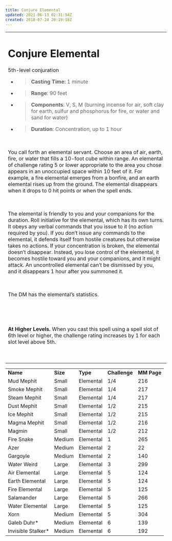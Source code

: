 ```yaml
---
title: Conjure Elemental
updated: 2021-06-13 02:31:54Z
created: 2018-07-24 20:19:18Z
---
```



<table><tbody><tr class="odd"><td><h1 id="conjure-elemental"><strong>Conjure Elemental</strong></h1><p>5th-level conjuration</p><ul><li><blockquote><p><strong>Casting Time:</strong> 1 minute</p></blockquote></li><li><blockquote><p><strong>Range</strong>: 90 feet</p></blockquote></li><li><blockquote><p><strong>Components</strong>: V, S, M (burning incense for air, soft clay for earth, sulfur and phosphorus for fire, or water and sand for water)</p></blockquote></li><li><blockquote><p><strong>Duration</strong>: Concentration, up to 1 hour</p></blockquote></li></ul><p> </p><p>You call forth an elemental servant. Choose an area of air, earth, fire, or water that fills a 10-foot cube within range. An elemental of challenge rating 5 or lower appropriate to the area you chose appears in an unoccupied space within 10 feet of it. For example, a fire elemental emerges from a bonfire, and an earth elemental rises up from the ground. The elemental disappears when it drops to 0 hit points or when the spell ends.</p><p> </p><p>The elemental is friendly to you and your companions for the duration. Roll initiative for the elemental, which has its own turns. It obeys any verbal commands that you issue to it (no action required by you). If you don’t issue any commands to the elemental, it defends itself from hostile creatures but otherwise takes no actions. If your concentration is broken, the elemental doesn’t disappear. Instead, you lose control of the elemental, it becomes hostile toward you and your companions, and it might attack. An uncontrolled elemental can’t be dismissed by you, and it disappears 1 hour after you summoned it.</p><p> </p><p>The DM has the elemental’s statistics.</p><p> </p><p> </p><p><strong>At Higher Levels.</strong> When you cast this spell using a spell slot of 6th level or higher, the challenge rating increases by 1 for each slot level above 5th.</p><p> </p></td></tr></tbody></table>

|                     |          |           |               |             |
|---------------------|----------|-----------|---------------|-------------|
| **Name**            | **Size** | **Type**  | **Challenge** | **MM Page** |
| Mud Mephit          | Small    | Elemental | 1/4           | 216         |
| Smoke Mephit        | Small    | Elemental | 1/4           | 217         |
| Steam Mephit        | Small    | Elemental | 1/4           | 217         |
| Dust Mephit         | Small    | Elemental | 1/2           | 215         |
| Ice Mephit          | Small    | Elemental | 1/2           | 215         |
| Magma Mephit        | Small    | Elemental | 1/2           | 216         |
| Magmin              | Small    | Elemental | 1/2           | 212         |
| Fire Snake          | Medium   | Elemental | 1             | 265         |
| Azer                | Medium   | Elemental | 2             | 22          |
| Gargoyle            | Medium   | Elemental | 2             | 140         |
| Water Weird         | Large    | Elemental | 3             | 299         |
| Air Elemental       | Large    | Elemental | 5             | 124         |
| Earth Elemental     | Large    | Elemental | 5             | 124         |
| Fire Elemental      | Large    | Elemental | 5             | 125         |
| Salamander          | Large    | Elemental | 5             | 266         |
| Water Elemental     | Large    | Elemental | 5             | 125         |
| Xorn                | Medium   | Elemental | 5             | 304         |
| Galeb Duhr\*        | Medium   | Elemental | 6             | 139         |
| Invisible Stalker\* | Medium   | Elemental | 6             | 192         |
